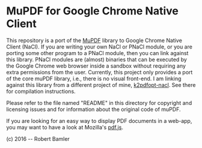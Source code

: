 MuPDF for Google Chrome Native Client
=====================================

This repository is a port of the [MuPDF](http://mupdf.com/) library to Google Chrome Native Client (NaCl).
If you are writing your own NaCl or PNaCl module, or you are porting some other program to a PNaCl module, then you can link against this library.
PNaCl modules are (almost) binaries that can be executed by the Google Chrome web browser inside a sandbox without requiring any extra permissions from the user.
Currently, this project only provides a port of the core muPDF library, i.e., there is no visual front-end.
I am linking against this library from a different project of mine, [k2pdfopt-nacl](https://github.com/robamler/k2pdfopt-nacl/).
See there for compilation instructions.

Please refer to the file named "README" in this directory for copyright and licensing issues and for information about the original code of muPDF.

If you are looking for an easy way to display PDF documents in a web-app, you may want to have a look at Mozilla's [pdf.js](https://mozilla.github.io/pdf.js/).

(c) 2016 -- Robert Bamler
